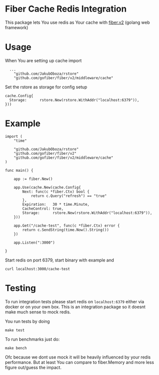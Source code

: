 # Fiber Cache Redis Integration

This package lets You use redis as Your cache with [fiber.v2](https://github.com/gofiber/fiber) (golang web framework)

# Usage

When You are setting up cache import
```
  ...
	"github.com/JakubOboza/rstore"
	"github.com/gofiber/fiber/v2/middleware/cache"
```

Set the rstore as storage for config setup

```
cache.Config{
  Storage:      rstore.New(rstore.WithAddr("localhost:6379")),
}))

```

# Example

```
import (
	"time"

	"github.com/JakubOboza/rstore"
	"github.com/gofiber/fiber/v2"
	"github.com/gofiber/fiber/v2/middleware/cache"
)

func main() {

	app := fiber.New()

	app.Use(cache.New(cache.Config{
		Next: func(c *fiber.Ctx) bool {
			return c.Query("refresh") == "true"
		},
		Expiration:   30 * time.Minute,
		CacheControl: true,
		Storage:      rstore.New(rstore.WithAddr("localhost:6379")),
	}))

	app.Get("/cache-test", func(c *fiber.Ctx) error {
		return c.SendString(time.Now().String())
	})

	app.Listen(":3000")

}
```

Start redis on port 6379, start binary with example and
```
curl localhost:3000/cache-test
```

# Testing

To run integration tests please start redis on `localhost:6379` either via docker or on your own box. This is an integration package so it doesnt make much sense to mock redis.

You run tests by doing

```
make test
```

To run benchmarks just do:
```
make bench
```
Ofc because we dont use mock it will be heavily influenced by your redis performance. But at least You can compare to fiber.Memory and more less figure out/guess the impact.
